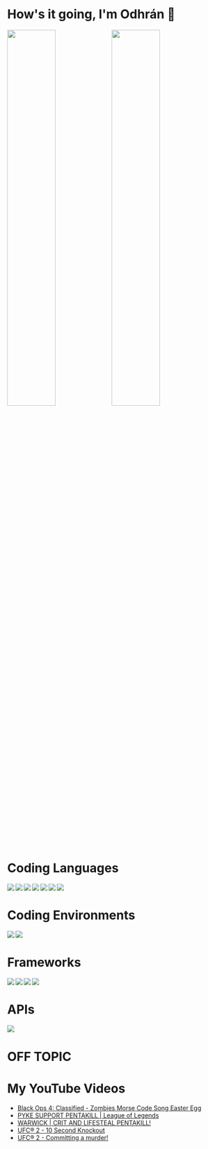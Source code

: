 # How's it going, I'm Odhrán 👋
<img align="left" width="47%" src="https://github-readme-stats.vercel.app/api?username=Scullion-O2&show_icons=true&theme=synthwave">
<img width="47%" src="https://github-readme-stats.vercel.app/api/top-langs/?username=Scullion-O2&layout=compact">
<p>   </p>

# Coding Languages
<img align="left" src="https://img.shields.io/badge/python-3670A0?style=for-the-badge&logo=python&logoColor=ffdd54">
<img align="left" src="https://img.shields.io/badge/javascript-%23323330.svg?style=for-the-badge&logo=javascript&logoColor=%23F7DF1E">
<img align="left" src="https://img.shields.io/badge/php-%23777BB4.svg?style=for-the-badge&logo=php&logoColor=white">
<img align="left" src="https://img.shields.io/badge/typescript-%23007ACC.svg?style=for-the-badge&logo=typescript&logoColor=white">
<img align="left" src="https://img.shields.io/badge/bootstrap-%238511FA.svg?style=for-the-badge&logo=bootstrap&logoColor=white">
<img align="left" src="https://img.shields.io/badge/html5-%23E34F26.svg?style=for-the-badge&logo=html5&logoColor=white">
<img src="https://img.shields.io/badge/java-%23ED8B00.svg?style=for-the-badge&logo=openjdk&logoColor=white">

# Coding Environments
<img align="left" src="https://img.shields.io/badge/IntelliJIDEA-000000.svg?style=for-the-badge&logo=intellij-idea&logoColor=white">
<img src="https://img.shields.io/badge/Visual%20Studio%20Code-0078d7.svg?style=for-the-badge&logo=visual-studio-code&logoColor=white">

# Frameworks
<img align="left" src="https://img.shields.io/badge/react-%2320232a.svg?style=for-the-badge&logo=react&logoColor=%2361DAFB">
<img align="left" src="https://img.shields.io/badge/angular-%23DD0031.svg?style=for-the-badge&logo=angular&logoColor=white">
<img align="left" src="https://img.shields.io/badge/laravel-%23FF2D20.svg?style=for-the-badge&logo=laravel&logoColor=white">
<img src="https://img.shields.io/badge/spring-%236DB33F.svg?style=for-the-badge&logo=spring&logoColor=white">

# APIs
<img src="https://img.shields.io/badge/Spotify-1ED760?style=for-the-badge&logo=spotify&logoColor=white">

# OFF TOPIC
# My YouTube Videos
<!-- BLOG-POST-LIST:START -->
- [Black Ops 4: Classified - Zombies Morse Code Song Easter Egg](https://www.youtube.com/watch?v=W1R4aa2HLUM)
- [PYKE SUPPORT PENTAKILL | League of Legends](https://www.youtube.com/watch?v=xIMheNmoBgU)
- [WARWICK | CRIT AND LIFESTEAL PENTAKILL!](https://www.youtube.com/watch?v=iauqRPMD26Q)
- [UFC® 2 - 10 Second Knockout](https://www.youtube.com/watch?v=9Q-0yBXmTj4)
- [UFC® 2 - Committing a murder!](https://www.youtube.com/watch?v=gmySctrebo8)
<!-- BLOG-POST-LIST:END -->
